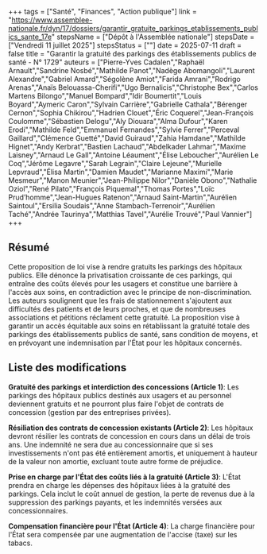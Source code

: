 +++
tags = ["Santé", "Finances", "Action publique"]
link = "https://www.assemblee-nationale.fr/dyn/17/dossiers/garantir_gratuite_parkings_etablissements_publics_sante_17e"
stepsName = ["Dépôt à l'Assemblée nationale"]
stepsDate = ["Vendredi 11 juillet 2025"]
stepsStatus = [""]
date = 2025-07-11
draft = false
title = "Garantir la gratuité des parkings des établissements publics de santé - N° 1729"
auteurs = ["Pierre-Yves Cadalen","Raphaël Arnault","Sandrine Nosbé","Mathilde Panot","Nadège Abomangoli","Laurent Alexandre","Gabriel Amard","Ségolène Amiot","Farida Amrani","Rodrigo Arenas","Anaïs Belouassa-Cherifi","Ugo Bernalicis","Christophe Bex","Carlos Martens Bilongo","Manuel Bompard","Idir Boumertit","Louis Boyard","Aymeric Caron","Sylvain Carrière","Gabrielle Cathala","Bérenger Cernon","Sophia Chikirou","Hadrien Clouet","Éric Coquerel","Jean-François Coulomme","Sébastien Delogu","Aly Diouara","Alma Dufour","Karen Erodi","Mathilde Feld","Emmanuel Fernandes","Sylvie Ferrer","Perceval Gaillard","Clémence Guetté","David Guiraud","Zahia Hamdane","Mathilde Hignet","Andy Kerbrat","Bastien Lachaud","Abdelkader Lahmar","Maxime Laisney","Arnaud Le Gall","Antoine Léaument","Élise Leboucher","Aurélien Le Coq","Jérôme Legavre","Sarah Legrain","Claire Lejeune","Murielle Lepvraud","Élisa Martin","Damien Maudet","Marianne Maximi","Marie Mesmeur","Manon Meunier","Jean-Philippe Nilor","Danièle Obono","Nathalie Oziol","René Pilato","François Piquemal","Thomas Portes","Loïc Prud’homme","Jean-Hugues Ratenon","Arnaud Saint-Martin","Aurélien Saintoul","Ersilia Soudais","Anne Stambach-Terrenoir","Aurélien Taché","Andrée Taurinya","Matthias Tavel","Aurélie Trouvé","Paul Vannier"]
+++

## Résumé

Cette proposition de loi vise à rendre gratuits les parkings des hôpitaux publics. Elle dénonce la privatisation croissante de ces parkings, qui entraîne des coûts élevés pour les usagers et constitue une barrière à l'accès aux soins, en contradiction avec le principe de non-discrimination. Les auteurs soulignent que les frais de stationnement s'ajoutent aux difficultés des patients et de leurs proches, et que de nombreuses associations et pétitions réclament cette gratuité. La proposition vise à garantir un accès équitable aux soins en rétablissant la gratuité totale des parkings des établissements publics de santé, sans condition de moyens, et en prévoyant une indemnisation par l'État pour les hôpitaux concernés.

## Liste des modifications

**Gratuité des parkings et interdiction des concessions (Article 1)**: Les parkings des hôpitaux publics destinés aux usagers et au personnel deviennent gratuits et ne pourront plus faire l'objet de contrats de concession (gestion par des entreprises privées).

**Résiliation des contrats de concession existants (Article 2)**: Les hôpitaux devront résilier les contrats de concession en cours dans un délai de trois ans. Une indemnité ne sera due au concessionnaire que si ses investissements n'ont pas été entièrement amortis, et uniquement à hauteur de la valeur non amortie, excluant toute autre forme de préjudice.

**Prise en charge par l'État des coûts liés à la gratuité (Article 3)**: L'État prendra en charge les dépenses des hôpitaux liées à la gratuité des parkings. Cela inclut le coût annuel de gestion, la perte de revenus due à la suppression des parkings payants, et les indemnités versées aux concessionnaires.

**Compensation financière pour l'État (Article 4)**: La charge financière pour l'État sera compensée par une augmentation de l'accise (taxe) sur les tabacs.
